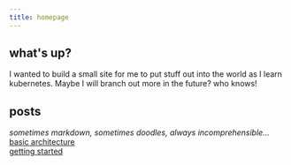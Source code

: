```yaml
---
title: homepage
---
```

## what's up?

I wanted to build a small site for me to put stuff out into the world as I learn kubernetes.  Maybe I will branch out more in the future? who knows!

## posts
*sometimes markdown, sometimes doodles, always incomprehensible...*<br />
[basic architecture](./notes/architecture.html)<br />
[getting started](./notes/setup.html)<br />

